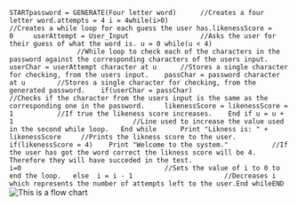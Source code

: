 ```STARTpassword = GENERATE(Four letter word)      //Creates a four letter word.attempts = 4 i = 4while(i>0)                             //Creates a while loop for each guess the user has.likenessScore = 0     userAttempt = User_Input                  //Asks the user for their guess of what the word is. u = 0 while(u < 4)                          //While loop to check each of the characters in the password against the corresponding characters of the users input.    userChar = userAttempt character at u      //Stores a single character for checking, from the users input.    passChar = password character at u        //Stores a single character for checking, from the generated password.    if(userChar = passChar)                  //Checks if the character from the users input is the same as the corresponding one in the password.     likenessScore = likenessScore = 1           //If true the likeness score increases.    End if u = u + 1                              //Line used to increase the value used in the second while loop.   End while      Print "Likness is: " + likenessScore     //Prints the likness score to the user.   if(likenessScore = 4)    Print "Welcome to the system."           //If the user has got the word correct the likness score will be 4. Therefore they will have succeded in the test.    i=0                                    //Sets the value of i to 0 to end the loop.   else  i = i - 1                       //Decreases i which represents the number of attempts left to the user.End whileEND```![This is a flow chart](Fallout4%20Terminal%20hacking%20flowchart.jpg)
